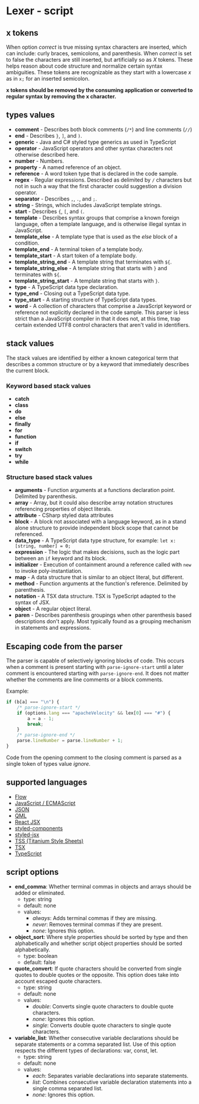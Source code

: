 # Lexer - script

## x tokens
When option *correct* is true missing syntax characters are inserted, which can include: curly braces, semicolons, and parenthesis.  When *correct* is set to false the characters are still inserted, but artificially so as *X* tokens.  These helps reason about code structure and normalize certain syntax ambiguities.  These tokens are recognizable as they start with a lowercase *x* as in `x;` for an inserted semicolon.

**x tokens should be removed by the consuming application or converted to regular syntax by removing the x character.**

## types values
* **comment** - Describes both block comments (`/*`) and line comments (`//`)
* **end** - Describes `}`, `]`, and `)`.
* **generic** - Java and C# styled type generics as used in TypeScript
* **operator** - JavaScript operators and other syntax characters not otherwise described here.
* **number** - Numbers.
* **property** - A named reference of an object.
* **reference** - A word token type that is declared in the code sample.
* **regex** - Regular expressions. Described as delimited by `/` characters but not in such a way that the first character could suggestion a division operator.
* **separator** - Describes `,`, `.`, and `;`.
* **string** - Strings, which includes JavaScript template strings.
* **start** - Describes `{`, `[`,  and `(`.
* **template** - Describes syntax groups that comprise a known foreign language, often a template language, and is otherwise illegal syntax in JavaScript.
* **template_else** - A template type that is used as the *else* block of a condition.
* **template_end** - A terminal token of a template body.
* **template_start** - A start token of a template body.
* **template_string_end** - A template string that terminates with `${`.
* **template_string_else** - A template string that starts with `}` and terminates with `${`.
* **template_string_start** - A template string that starts with `}`.
* **type** - A TypeScript data type declaration.
* **type_end** - Closing out a TypeScript data type.
* **type_start** - A starting structure of TypeScript data types.
* **word** - A collection of characters that comprise a JavaScript keyword or reference not explicitly declared in the code sample.  This parser is less strict than a JavaScript compiler in that it does not, at this time, trap certain extended UTF8 control characters that aren't valid in identifiers.

## stack values
The stack values are identified by either a known categorical term that describes a common structure or by a keyword that immediately describes the current block.

### Keyword based stack values
* **catch**
* **class**
* **do**
* **else**
* **finally**
* **for**
* **function**
* **if**
* **switch**
* **try**
* **while**

### Structure based stack values
* **arguments** - Function arguments at a functions declaration point. Delimited by parenthesis.
* **array** - Array, but it could also describe array notation structures referencing properties of object literals.
* **attribute** - CSharp styled data attributes
* **block** - A block not associated with a language keyword, as in a stand alone structure to provide independent block scope that cannot be referenced.
* **data_type** - A TypeScript data type structure, for example: `let x:[string, number] = 0;`
* **expression** - The logic that makes decisions, such as the logic part between an `if` keyword and its block.
* **initializer** - Execution of containment around a reference called with `new` to invoke poly-instantiation.
* **map** - A data structure that is similar to an object literal, but different.
* **method** - Function arguments at the function's reference. Delimited by parenthesis.
* **notation** - A TSX data structure.  TSX is TypeScript adapted to the syntax of JSX.
* **object** - A regular object literal.
* **paren** - Describes parenthesis groupings when other parenthesis based descriptions don't apply.  Most typically found as a grouping mechanism in statements and expressions.

## Escaping code from the parser
The parser is capable of selectively ignoring blocks of code.  This occurs when a comment is present starting with `parse-ignore-start` until a later comment is encountered starting with `parse-ignore-end`.  It does not matter whether the comments are line comments or a block comments.

Example:

```javascript
if (b[a] === "\n") {
    /* parse-ignore-start */
    if (options.lang === "apacheVelocity" && lex[0] === "#") {
        a = a - 1;
        break;
    }
    /* parse-ignore-end */
    parse.lineNumber = parse.lineNumber + 1;
}
```

Code from the opening comment to the closing comment is parsed as a single token of types value *ignore*.

<!-- Everything below this line is dynamically generated! -->

## supported languages
* [Flow](https://flow.org/)
* [JavaScript / ECMAScript](https://www.ecma-international.org/publications/files/ECMA-ST/Ecma-262.pdf)
* [JSON](https://json.org/)
* [QML](https://doc.qt.io/qt-5/qmlfirststeps.html)
* [React JSX](https://reactjs.org/docs/introducing-jsx.html)
* [styled-components](https://www.styled-components.com/)
* [styled-jsx](https://github.com/zeit/styled-jsx#readme)
* [TSS (Titanium Style Sheets)](https://docs.appcelerator.com/platform/latest/#!/api/Titanium.UI.TextField)
* [TSX](https://www.typescriptlang.org/docs/handbook/jsx.html)
* [TypeScript](https://www.typescriptlang.org/)

## script options
* **end_comma**: Whether terminal commas in objects and arrays should be added or eliminated.
   - type: string
   - default: none
   - values:
      * *always*: Adds terminal commas if they are missing.
      * *never*: Removes terminal commas if they are present.
      * *none*: Ignores this option.
* **object_sort**: Where style properties should be sorted by type and then alphabetically and whether script object properties should be sorted alphabetically.
   - type: boolean
   - default: false
* **quote_convert**: If quote characters should be converted from single quotes to double quotes or the opposite. This option does take into account escaped quote characters.
   - type: string
   - default: none
   - values:
      * *double*: Converts single quote characters to double quote characters.
      * *none*: Ignores this option.
      * *single*: Converts double quote characters to single quote characters.
* **variable_list**: Whether consecutive variable declarations should be separate statements or a comma separated list. Use of this option respects the different types of declarations: var, const, let.
   - type: string
   - default: none
   - values:
      * *each*: Separates variable declarations into separate statements.
      * *list*: Combines consecutive variable declaration statements into a single comma separated list.
      * *none*: Ignores this option.